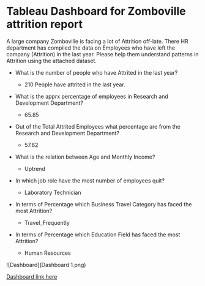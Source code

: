 # Tableau Dashboard for Zomboville attrition report

A large company Zomboville is facing a lot of Attrition off-late. There HR department has compiled the data on Employees who have left the company (Attrition) in the last year. Please help them understand patterns in Attrition using the attached dataset.

- What is the number of people who have Attrited in the last year?

  -  210 People have attrited in the last year.

- What is the apprx percentage of employees in Research and Development Department?
  
   - 65.85

- Out of the Total Attrited Employees what percentage are from the Research and Development Department? 
  
  - 57.62

- What is the relation between Age and Monthly Income?
 
  - Uptrend

- In which job role have the most number of employees quit?
  
  - Laboratory Technician

- In terms of Percentage which Business Travel Category has faced the most Attrition? 
 
  - Travel_Frequently

- In terms of Percentage which Education Field has faced the most Attrition?
  
  - Human Resources


![Dashboard](Dashboard 1.png)





[Dashboard link here](https://public.tableau.com/views/hr_attrition_16981513216800/Dashboard1?:language=en-US&publish=yes&:display_count=n&:origin=viz_share_link)